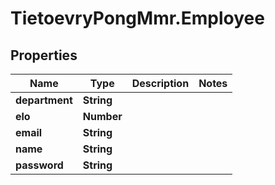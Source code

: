 # TietoevryPongMmr.Employee

## Properties
Name | Type | Description | Notes
------------ | ------------- | ------------- | -------------
**department** | **String** |  | 
**elo** | **Number** |  | 
**email** | **String** |  | 
**name** | **String** |  | 
**password** | **String** |  | 
